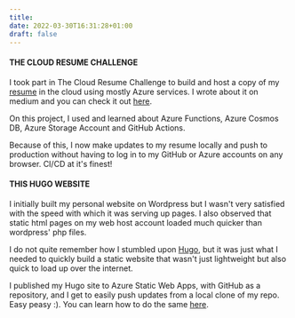 ```yaml
---
title: 
date: 2022-03-30T16:31:28+01:00
draft: false
---
```


#### THE CLOUD RESUME CHALLENGE

I took part in The Cloud Resume Challenge to build and host a copy of my [resume](https://resume.benny.com.ng) in the cloud using mostly Azure services. I wrote about it on medium and you can check it out [here](https://medium.com/@bennando/the-cloud-resume-challenge-with-azure-my-experience-f83695dcf77e).

On this project, I used and learned about Azure Functions, Azure Cosmos DB, Azure Storage Account and GitHub Actions.

Because of this, I now make updates to my resume locally and push to production without having to log in to my GitHub or Azure accounts on any browser. CI/CD at it's finest!


#### THIS HUGO WEBSITE

I initially built my personal website on Wordpress but I wasn't very satisfied with the speed with which it was serving up pages. I also observed that static html pages on my web host account loaded much quicker than wordpress' php files.

I do not quite remember how I stumbled upon [Hugo](https://gohugo.io), but it was just what I needed to quickly build a static website that wasn't just lightweight but also quick to load up over the internet.

I published my Hugo site to Azure Static Web Apps, with GitHub as a repository, and I get to easily push updates from a local clone of my repo. Easy peasy :). You can learn how to do the same [here](https://docs.microsoft.com/en-us/azure/static-web-apps/publish-hugo).